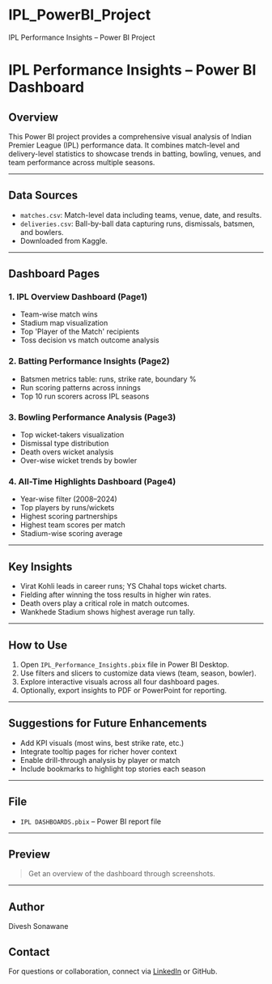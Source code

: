 # IPL_PowerBI_Project
IPL Performance Insights – Power BI Project

# IPL Performance Insights – Power BI Dashboard

## Overview

This Power BI project provides a comprehensive visual analysis of Indian Premier League (IPL) performance data. It combines match-level and delivery-level statistics to showcase trends in batting, bowling, venues, and team performance across multiple seasons.

---

## Data Sources

- `matches.csv`: Match-level data including teams, venue, date, and results.
- `deliveries.csv`: Ball-by-ball data capturing runs, dismissals, batsmen, and bowlers.
- Downloaded from Kaggle.

---

## Dashboard Pages

### 1. IPL Overview Dashboard (Page1)
- Team-wise match wins
- Stadium map visualization
- Top 'Player of the Match' recipients
- Toss decision vs match outcome analysis

### 2. Batting Performance Insights (Page2)
- Batsmen metrics table: runs, strike rate, boundary %
- Run scoring patterns across innings
- Top 10 run scorers across IPL seasons

### 3. Bowling Performance Analysis (Page3)
- Top wicket-takers visualization
- Dismissal type distribution
- Death overs wicket analysis
- Over-wise wicket trends by bowler

### 4. All-Time Highlights Dashboard (Page4)
- Year-wise filter (2008–2024)
- Top players by runs/wickets
- Highest scoring partnerships
- Highest team scores per match
- Stadium-wise scoring average

---

## Key Insights

- Virat Kohli leads in career runs; YS Chahal tops wicket charts.
- Fielding after winning the toss results in higher win rates.
- Death overs play a critical role in match outcomes.
- Wankhede Stadium shows highest average run tally.

---

## How to Use

1. Open `IPL_Performance_Insights.pbix` file in Power BI Desktop.
2. Use filters and slicers to customize data views (team, season, bowler).
3. Explore interactive visuals across all four dashboard pages.
4. Optionally, export insights to PDF or PowerPoint for reporting.

---

## Suggestions for Future Enhancements

- Add KPI visuals (most wins, best strike rate, etc.)
- Integrate tooltip pages for richer hover context
- Enable drill-through analysis by player or match
- Include bookmarks to highlight top stories each season

---

##  File

- `IPL DASHBOARDS.pbix` – Power BI report file

---

##  Preview
 
> Get an overview of the dashboard through screenshots.

---

## Author

Divesh Sonawane

## Contact

For questions or collaboration, connect via [LinkedIn]([https://www.linkedin.com/](https://www.linkedin.com/in/divesh-sonawane-6ba631297?utm_source=share&utm_campaign=share_via&utm_content=profile&utm_medium=android_app)) or GitHub.

